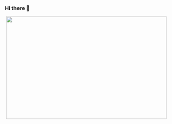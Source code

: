 ### Hi there 👋
 <img align="right"  src="https://st3.depositphotos.com/12071432/17599/i/600/depositphotos_175998670-stock-photo-cropped-shot-young-female-developer.jpg" width="500" height="320" />

<!--
**HastiSutaria/HastiSutaria** is a ✨ _special_ ✨ repository because its `README.md` (this file) appears on your GitHub profile.

Here are some ideas to get you started:

- 🔭 I’m currently working on ...
- 🌱 I’m currently learning ...
- 👯 I’m looking to collaborate on ...
- 🤔 I’m looking for help with ...
- 💬 Ask me about ...
- 📫 How to reach me: ...
- 😄 Pronouns: ...
- ⚡ Fun fact: ...
-->
